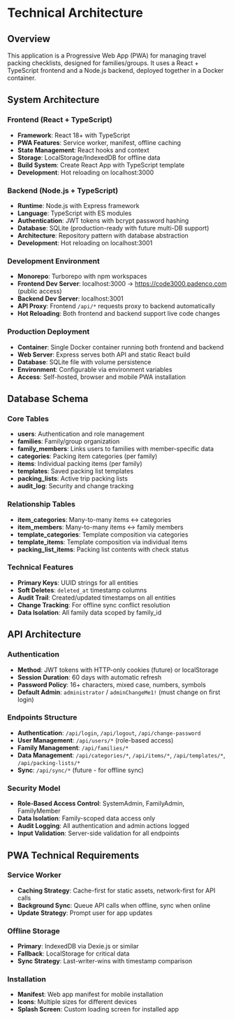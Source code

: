 # Technical Architecture

## Overview
This application is a Progressive Web App (PWA) for managing travel packing checklists, designed for families/groups. It uses a React + TypeScript frontend and a Node.js backend, deployed together in a Docker container.

## System Architecture

### Frontend (React + TypeScript)
- **Framework**: React 18+ with TypeScript
- **PWA Features**: Service worker, manifest, offline caching
- **State Management**: React hooks and context
- **Storage**: LocalStorage/IndexedDB for offline data
- **Build System**: Create React App with TypeScript template
- **Development**: Hot reloading on localhost:3000

### Backend (Node.js + TypeScript)
- **Runtime**: Node.js with Express framework
- **Language**: TypeScript with ES modules
- **Authentication**: JWT tokens with bcrypt password hashing
- **Database**: SQLite (production-ready with future multi-DB support)
- **Architecture**: Repository pattern with database abstraction
- **Development**: Hot reloading on localhost:3001

### Development Environment
- **Monorepo**: Turborepo with npm workspaces
- **Frontend Dev Server**: localhost:3000 → https://code3000.padenco.com (public access)
- **Backend Dev Server**: localhost:3001
- **API Proxy**: Frontend `/api/*` requests proxy to backend automatically
- **Hot Reloading**: Both frontend and backend support live code changes

### Production Deployment
- **Container**: Single Docker container running both frontend and backend
- **Web Server**: Express serves both API and static React build
- **Database**: SQLite file with volume persistence
- **Environment**: Configurable via environment variables
- **Access**: Self-hosted, browser and mobile PWA installation

## Database Schema

### Core Tables
- **users**: Authentication and role management
- **families**: Family/group organization  
- **family_members**: Links users to families with member-specific data
- **categories**: Packing item categories (per family)
- **items**: Individual packing items (per family)
- **templates**: Saved packing list templates
- **packing_lists**: Active trip packing lists
- **audit_log**: Security and change tracking

### Relationship Tables
- **item_categories**: Many-to-many items ↔ categories
- **item_members**: Many-to-many items ↔ family members
- **template_categories**: Template composition via categories
- **template_items**: Template composition via individual items
- **packing_list_items**: Packing list contents with check status

### Technical Features
- **Primary Keys**: UUID strings for all entities
- **Soft Deletes**: `deleted_at` timestamp columns
- **Audit Trail**: Created/updated timestamps on all entities
- **Change Tracking**: For offline sync conflict resolution
- **Data Isolation**: All family data scoped by family_id

## API Architecture

### Authentication
- **Method**: JWT tokens with HTTP-only cookies (future) or localStorage
- **Session Duration**: 60 days with automatic refresh
- **Password Policy**: 16+ characters, mixed case, numbers, symbols
- **Default Admin**: `administrator` / `adminChangeMe1!` (must change on first login)

### Endpoints Structure
- **Authentication**: `/api/login`, `/api/logout`, `/api/change-password`
- **User Management**: `/api/users/*` (role-based access)
- **Family Management**: `/api/families/*`
- **Data Management**: `/api/categories/*`, `/api/items/*`, `/api/templates/*`, `/api/packing-lists/*`
- **Sync**: `/api/sync/*` (future - for offline sync)

### Security Model
- **Role-Based Access Control**: SystemAdmin, FamilyAdmin, FamilyMember
- **Data Isolation**: Family-scoped data access only
- **Audit Logging**: All authentication and admin actions logged
- **Input Validation**: Server-side validation for all endpoints

## PWA Technical Requirements

### Service Worker
- **Caching Strategy**: Cache-first for static assets, network-first for API calls
- **Background Sync**: Queue API calls when offline, sync when online
- **Update Strategy**: Prompt user for app updates

### Offline Storage
- **Primary**: IndexedDB via Dexie.js or similar
- **Fallback**: LocalStorage for critical data
- **Sync Strategy**: Last-writer-wins with timestamp comparison

### Installation
- **Manifest**: Web app manifest for mobile installation
- **Icons**: Multiple sizes for different devices
- **Splash Screen**: Custom loading screen for installed app
